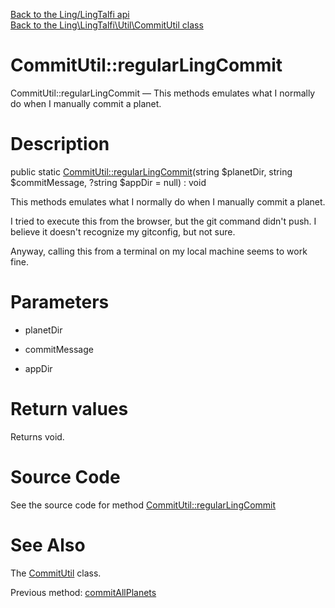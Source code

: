 [Back to the Ling/LingTalfi api](https://github.com/lingtalfi/LingTalfi/blob/master/doc/api/Ling/LingTalfi.md)<br>
[Back to the Ling\LingTalfi\Util\CommitUtil class](https://github.com/lingtalfi/LingTalfi/blob/master/doc/api/Ling/LingTalfi/Util/CommitUtil.md)


CommitUtil::regularLingCommit
================



CommitUtil::regularLingCommit — This methods emulates what I normally do when I manually commit a planet.




Description
================


public static [CommitUtil::regularLingCommit](https://github.com/lingtalfi/LingTalfi/blob/master/doc/api/Ling/LingTalfi/Util/CommitUtil/regularLingCommit.md)(string $planetDir, string $commitMessage, ?string $appDir = null) : void




This methods emulates what I normally do when I manually commit a planet.

I tried to execute this from the browser, but the git command didn't push.
I believe it doesn't recognize my gitconfig, but not sure.

Anyway, calling this from a terminal on my local machine seems to work fine.




Parameters
================


- planetDir

    

- commitMessage

    

- appDir

    


Return values
================

Returns void.








Source Code
===========
See the source code for method [CommitUtil::regularLingCommit](https://github.com/lingtalfi/LingTalfi/blob/master/Util/CommitUtil.php#L42-L63)


See Also
================

The [CommitUtil](https://github.com/lingtalfi/LingTalfi/blob/master/doc/api/Ling/LingTalfi/Util/CommitUtil.md) class.

Previous method: [commitAllPlanets](https://github.com/lingtalfi/LingTalfi/blob/master/doc/api/Ling/LingTalfi/Util/CommitUtil/commitAllPlanets.md)<br>

